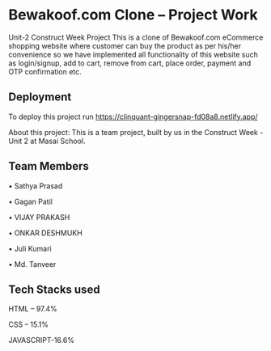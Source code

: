 # Bewakoof.com Clone – Project Work
Unit-2 Construct Week Project
This is a clone of Bewakoof.com eCommerce  shopping website where customer can buy the product as per his/her convenience so we have implemented all 
functionality of this website such as login/signup, add to cart, remove from cart, place order, payment and OTP confirmation etc.



## Deployment
To deploy this project run
https://clinquant-gingersnap-fd08a8.netlify.app/

About this project: This is a team project, built by us in the Construct Week - Unit 2 at Masai School.

## Team Members
•	Sathya Prasad
>
•	Gagan Patil
>
•	VIJAY PRAKASH
>
•	ONKAR DESHMUKH
>
•	Juli Kumari
>
•	Md. Tanveer

## Tech Stacks used
HTML – 97.4%
>
CSS – 15.1%
>
JAVASCRIPT-16.6%


